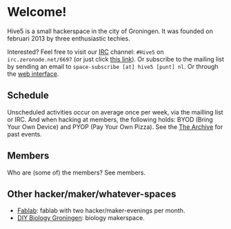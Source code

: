 Welcome!
========

Hive5 is a small hackerspace in the city of Groningen. It was founded on
februari 2013 by three enthusiastic techies.

Interested? Feel free to visit our [IRC][1] channel: `#Hive5` on
`irc.zeronode.net/6697` (or just click [this link][2]). Or subscribe to the
mailing list by sending an email to `space-subscribe [at] hive5 [punt] nl`.
Or through the [web interface][3].

[1]: http://www.irchelp.org/irchelp/irctutorial.html
[2]: irc://irc.zeronode.net:+6697/#Hive5
[3]: http://mail.hive5.nl/mailman/listinfo/space_hive5.nl


Schedule
--------

Unscheduled activities occur on average once per week, via the mailling list or
IRC. And when hacking at members, the following holds: BYOD (Bring Your Own Device)
and PYOP (Pay Your Own Pizza). See the [The Archive](./archive.html) for
past events.


Members
-------

Who are (some of) the members? See members.


Other hacker/maker/whatever-spaces
----------------------------------

 - [Fablab](./misc/fablab.html): fablab with two hacker/maker-evenings per month.
 - [DIY Biology Groningen](misc/diybio.html): biology makerspace.
